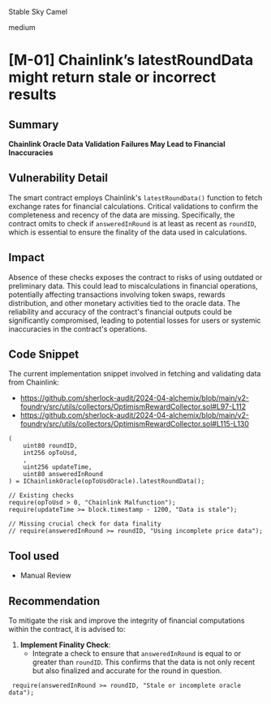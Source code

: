 Stable Sky Camel

medium

# [M-01] Chainlink’s latestRoundData might return stale or incorrect results

## Summary

**Chainlink Oracle Data Validation Failures May Lead to Financial Inaccuracies**

## Vulnerability Detail

The smart contract employs Chainlink's `latestRoundData()` function to fetch exchange rates for financial calculations. Critical validations to confirm the completeness and recency of the data are missing. Specifically, the contract omits to check if `answeredInRound` is at least as recent as `roundID`, which is essential to ensure the finality of the data used in calculations.

## Impact

Absence of these checks exposes the contract to risks of using outdated or preliminary data. This could lead to miscalculations in financial operations, potentially affecting transactions involving token swaps, rewards distribution, and other monetary activities tied to the oracle data. The reliability and accuracy of the contract's financial outputs could be significantly compromised, leading to potential losses for users or systemic inaccuracies in the contract's operations.

## Code Snippet

The current implementation snippet involved in fetching and validating data from Chainlink:
* https://github.com/sherlock-audit/2024-04-alchemix/blob/main/v2-foundry/src/utils/collectors/OptimismRewardCollector.sol#L97-L112
* https://github.com/sherlock-audit/2024-04-alchemix/blob/main/v2-foundry/src/utils/collectors/OptimismRewardCollector.sol#L115-L130
```solidity
(
    uint80 roundID, 
    int256 opToUsd,
    ,
    uint256 updateTime,
    uint80 answeredInRound
) = IChainlinkOracle(opToUsdOracle).latestRoundData();

// Existing checks
require(opToUsd > 0, "Chainlink Malfunction");
require(updateTime >= block.timestamp - 1200, "Data is stale");

// Missing crucial check for data finality
// require(answeredInRound >= roundID, "Using incomplete price data");
```

## Tool used
* Manual Review

## Recommendation

To mitigate the risk and improve the integrity of financial computations within the contract, it is advised to:

1. **Implement Finality Check**:
   - Integrate a check to ensure that `answeredInRound` is equal to or greater than `roundID`. This confirms that the data is not only recent but also finalized and accurate for the round in question.
  ```solidity
   require(answeredInRound >= roundID, "Stale or incomplete oracle data");
   ```



